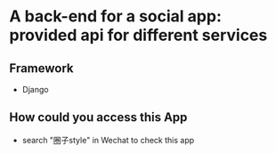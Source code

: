# A back-end for a social app: provided api for different services
## Framework
+ Django
## How could you access this App
+ search "圈子style" in Wechat to check this app
